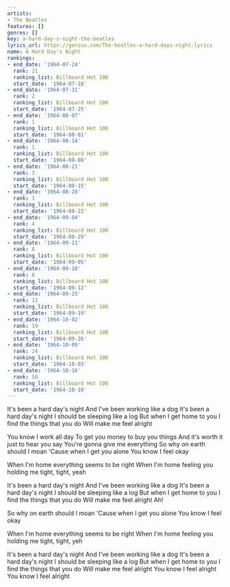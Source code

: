 ```yaml
---
artists:
- The Beatles
features: []
genres: []
key: a-hard-day-s-night-the-beatles
lyrics_url: https://genius.com/The-beatles-a-hard-days-night-lyrics
name: A Hard Day's Night
rankings:
- end_date: '1964-07-24'
  rank: 21
  ranking_list: Billboard Hot 100
  start_date: '1964-07-18'
- end_date: '1964-07-31'
  rank: 2
  ranking_list: Billboard Hot 100
  start_date: '1964-07-25'
- end_date: '1964-08-07'
  rank: 1
  ranking_list: Billboard Hot 100
  start_date: '1964-08-01'
- end_date: '1964-08-14'
  rank: 1
  ranking_list: Billboard Hot 100
  start_date: '1964-08-08'
- end_date: '1964-08-21'
  rank: 3
  ranking_list: Billboard Hot 100
  start_date: '1964-08-15'
- end_date: '1964-08-28'
  rank: 3
  ranking_list: Billboard Hot 100
  start_date: '1964-08-22'
- end_date: '1964-09-04'
  rank: 4
  ranking_list: Billboard Hot 100
  start_date: '1964-08-29'
- end_date: '1964-09-11'
  rank: 8
  ranking_list: Billboard Hot 100
  start_date: '1964-09-05'
- end_date: '1964-09-18'
  rank: 8
  ranking_list: Billboard Hot 100
  start_date: '1964-09-12'
- end_date: '1964-09-25'
  rank: 12
  ranking_list: Billboard Hot 100
  start_date: '1964-09-19'
- end_date: '1964-10-02'
  rank: 19
  ranking_list: Billboard Hot 100
  start_date: '1964-09-26'
- end_date: '1964-10-09'
  rank: 24
  ranking_list: Billboard Hot 100
  start_date: '1964-10-03'
- end_date: '1964-10-16'
  rank: 50
  ranking_list: Billboard Hot 100
  start_date: '1964-10-10'
---
```

It's been a hard day's night
And I've been working like a dog
It's been a hard day's night
I should be sleeping like a log
But when I get home to you
I find the things that you do
Will make me feel alright


You know I work all day
To get you money to buy you things
And it's worth it just to hear you say
You're gonna give me everything
So why on earth should I moan
'Cause when I get you alone
You know I feel okay


When I'm home everything seems to be right
When I'm home feeling you holding me tight, tight, yeah


It's been a hard day's night
And I've been working like a dog
It's been a hard day's night
I should be sleeping like a log
But when I get home to you
I find the things that you do
Will make me feel alright
Ah!

So why on earth should I moan
'Cause when I get you alone
You know I feel okay


When I'm home everything seems to be right
When I'm home feeling  you holding me tight, tight, yeh


It's been a hard day's night
And I've been working like a dog
It's been a hard day's night
I should be sleeping like a log
But when I get home to you
I find the things that you do
Will make me feel alright
You know I feel alright
You know I feel alright
